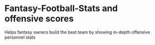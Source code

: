# Fantasy-Football-Stats and offensive scores
Helps fantasy owners build the best team by showing in-depth offensive personnel stats

